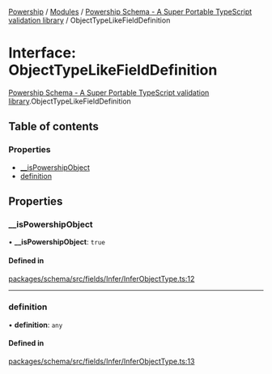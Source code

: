 [Powership](../README.md) / [Modules](../modules.md) / [Powership Schema - A Super Portable TypeScript validation library](../modules/Powership_Schema___A_Super_Portable_TypeScript_validation_library.md) / ObjectTypeLikeFieldDefinition

# Interface: ObjectTypeLikeFieldDefinition

[Powership Schema - A Super Portable TypeScript validation library](../modules/Powership_Schema___A_Super_Portable_TypeScript_validation_library.md).ObjectTypeLikeFieldDefinition

## Table of contents

### Properties

- [\_\_isPowershipObject](Powership_Schema___A_Super_Portable_TypeScript_validation_library.ObjectTypeLikeFieldDefinition.md#__ispowershipobject)
- [definition](Powership_Schema___A_Super_Portable_TypeScript_validation_library.ObjectTypeLikeFieldDefinition.md#definition)

## Properties

### \_\_isPowershipObject

• **\_\_isPowershipObject**: ``true``

#### Defined in

[packages/schema/src/fields/Infer/InferObjectType.ts:12](https://github.com/antoniopresto/powership/blob/2672a73/packages/schema/src/fields/Infer/InferObjectType.ts#L12)

___

### definition

• **definition**: `any`

#### Defined in

[packages/schema/src/fields/Infer/InferObjectType.ts:13](https://github.com/antoniopresto/powership/blob/2672a73/packages/schema/src/fields/Infer/InferObjectType.ts#L13)
